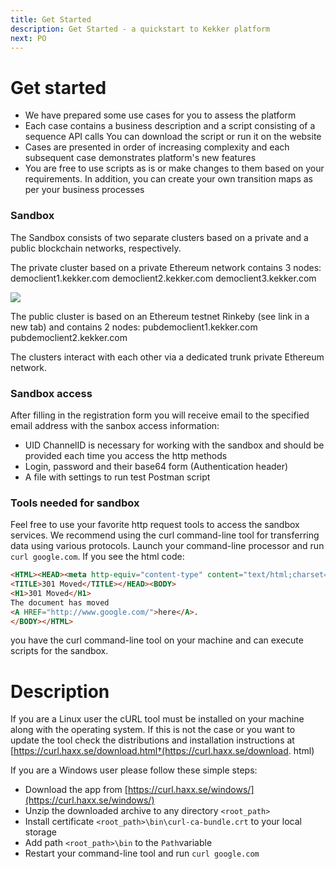 ```yaml
---
title: Get Started
description: Get Started - a quickstart to Kekker platform
next: PO
---
```


# Get started

* We have prepared some use cases for you to assess the platform
* Each case contains a business description and a script consisting of a sequence API calls
You can download the script or run it on the website
* Cases are presented in order of increasing complexity and each subsequent case demonstrates platform's new features
* You are free to use scripts as is or make changes to them based on your requirements. In addition, you can create your own transition maps as per your business processes

### Sandbox

The Sandbox consists of two separate clusters based on a private and a public blockchain networks, respectively.

The private cluster based on a private Ethereum network contains 3 nodes:
democlient1.kekker.com
democlient2.kekker.com
democlient3.kekker.com

![](https://lh6.googleusercontent.com/dPJFHMSUSl-6EMBplN0oFG0nBDXeKqLCj37LeqCPx5iXBfZ_4JeoT-CiU3sbXXnfBo9xh-Dj2BrgiFqX72HQ7SmB8omD9yKJzGkyMjpsuLirrqQZdwcPJWSif1SeJMlVQ_2D4cKj)

The public cluster is based on an Ethereum testnet Rinkeby (see link in a new tab) and contains 2 nodes:
pubdemoclient1.kekker.com
pubdemoclient2.kekker.com

The clusters interact with each other via a dedicated trunk private Ethereum network.

### Sandbox access

After filling in the registration form you will receive email to the specified email address with the sanbox access information:
* UID ChannelID is necessary for working with the sandbox and should be provided each time you access the http methods
* Login, password and their base64 form (Authentication header)
* A file with settings to run test Postman script

### Tools needed for sandbox

Feel free to use your favorite http request tools to access the sandbox services. We recommend using the curl command-line tool for transferring data using various protocols. 
Launch your command-line processor and run `curl google.com`. If you see the html code:

```html
<HTML><HEAD><meta http-equiv="content-type" content="text/html;charset=utf-8">
<TITLE>301 Moved</TITLE></HEAD><BODY>
<H1>301 Moved</H1>
The document has moved
<A HREF="http://www.google.com/">here</A>.
</BODY></HTML>
```
you have the curl command-line tool on your machine and can execute scripts for the sandbox.


Description
=======
If you are a Linux user the cURL tool must be installed on your machine along with the operating system. 
If this is not the case or you want to update the tool check the distributions and installation instructions at [https://curl.haxx.se/download.html†(https://curl.haxx.se/download. html)

If you are a Windows user please follow these simple steps:
* Download the app from [https://curl.haxx.se/windows/](https://curl.haxx.se/windows/)
* Unzip the downloaded archive to any directory `<root_path>`
* Install certificate `<root_path>\bin\curl-ca-bundle.crt` to your local storage
* Add path `<root_path>\bin` to the `Path`variable
* Restart your command-line tool and run `curl google.com`


